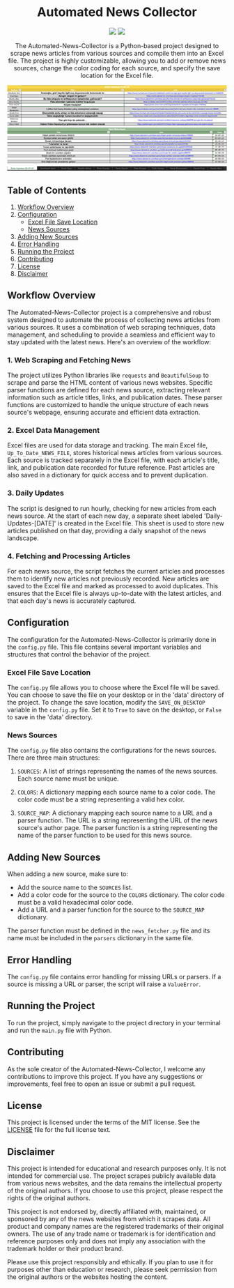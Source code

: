 <h1 align="center">Automated News Collector</h1>

<p align="center">
  <img src="https://img.shields.io/badge/Made%20with-Python-1f425f.svg">
  <img src="https://img.shields.io/badge/Made%20with-Markdown-1f425f.svg">
</p>

<p align="center">
The Automated-News-Collector is a Python-based project designed to scrape news articles from various sources and compile them into an Excel file. The project is highly customizable, allowing you to add or remove news sources, change the color coding for each source, and specify the save location for the Excel file.
</p>

![Automated-News-Collector](./docs/Daily-Updates-Image.png)
![Automated-News-Collector](./docs/Author-News-Image.png)
![Automated-News-Collector](./docs/Sheets-Ordering-Image.png)

## Table of Contents
1. [Workflow Overview](#workflow-overview)
2. [Configuration](#configuration)
   - [Excel File Save Location](#excel-file-save-location)
   - [News Sources](#news-sources)
3. [Adding New Sources](#adding-new-sources)
4. [Error Handling](#error-handling)
5. [Running the Project](#running-the-project)
6. [Contributing](#contributing)
7. [License](#license)
8. [Disclaimer](#disclaimer)

## Workflow Overview

The Automated-News-Collector project is a comprehensive and robust system designed to automate the process of collecting news articles from various sources. It uses a combination of web scraping techniques, data management, and scheduling to provide a seamless and efficient way to stay updated with the latest news. Here's an overview of the workflow:

### 1. Web Scraping and Fetching News

The project utilizes Python libraries like `requests` and `BeautifulSoup` to scrape and parse the HTML content of various news websites. Specific parser functions are defined for each news source, extracting relevant information such as article titles, links, and publication dates. These parser functions are customized to handle the unique structure of each news source's webpage, ensuring accurate and efficient data extraction.

### 2. Excel Data Management

Excel files are used for data storage and tracking. The main Excel file, `Up_To_Date_NEWS_FILE`, stores historical news articles from various sources. Each source is tracked separately in the Excel file, with each article's title, link, and publication date recorded for future reference. Past articles are also saved in a dictionary for quick access and to prevent duplication.

### 3. Daily Updates

The script is designed to run hourly, checking for new articles from each news source. At the start of each new day, a separate sheet labeled 'Daily-Updates-[DATE]' is created in the Excel file. This sheet is used to store new articles published on that day, providing a daily snapshot of the news landscape.

### 4. Fetching and Processing Articles

For each news source, the script fetches the current articles and processes them to identify new articles not previously recorded. New articles are saved to the Excel file and marked as processed to avoid duplicates. This ensures that the Excel file is always up-to-date with the latest articles, and that each day's news is accurately captured.

## Configuration

The configuration for the Automated-News-Collector is primarily done in the `config.py` file. This file contains several important variables and structures that control the behavior of the project.

### Excel File Save Location

The `config.py` file allows you to choose where the Excel file will be saved. You can choose to save the file on your desktop or in the 'data' directory of the project. To change the save location, modify the `SAVE_ON_DESKTOP` variable in the `config.py` file. Set it to `True` to save on the desktop, or `False` to save in the 'data' directory.

### News Sources

The `config.py` file also contains the configurations for the news sources. There are three main structures:

1. `SOURCES`: A list of strings representing the names of the news sources. Each source name must be unique.

2. `COLORS`: A dictionary mapping each source name to a color code. The color code must be a string representing a valid hex color.

3. `SOURCE_MAP`: A dictionary mapping each source name to a URL and a parser function. The URL is a string representing the URL of the news source's author page. The parser function is a string representing the name of the parser function to be used for this news source.

## Adding New Sources

When adding a new source, make sure to:

- Add the source name to the `SOURCES` list.
- Add a color code for the source to the `COLORS` dictionary. The color code must be a valid hexadecimal color code.
- Add a URL and a parser function for the source to the `SOURCE_MAP` dictionary.

The parser function must be defined in the `news_fetcher.py` file and its name must be included in the `parsers` dictionary in the same file.

## Error Handling

The `config.py` file contains error handling for missing URLs or parsers. If a source is missing a URL or parser, the script will raise a `ValueError`.

## Running the Project

To run the project, simply navigate to the project directory in your terminal and run the `main.py` file with Python.

## Contributing

As the sole creator of the Automated-News-Collector, I welcome any contributions to improve this project. If you have any suggestions or improvements, feel free to open an issue or submit a pull request.

## License

This project is licensed under the terms of the MIT license. See the [LICENSE](LICENSE) file for the full license text.

## Disclaimer

This project is intended for educational and research purposes only. It is not intended for commercial use. The project scrapes publicly available data from various news websites, and the data remains the intellectual property of the original authors. If you choose to use this project, please respect the rights of the original authors. 

This project is not endorsed by, directly affiliated with, maintained, or sponsored by any of the news websites from which it scrapes data. All product and company names are the registered trademarks of their original owners. The use of any trade name or trademark is for identification and reference purposes only and does not imply any association with the trademark holder or their product brand.

Please use this project responsibly and ethically. If you plan to use it for purposes other than education or research, please seek permission from the original authors or the websites hosting the content.
